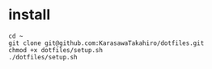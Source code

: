 # install

```
cd ~
git clone git@github.com:KarasawaTakahiro/dotfiles.git
chmod +x dotfiles/setup.sh
./dotfiles/setup.sh
```
